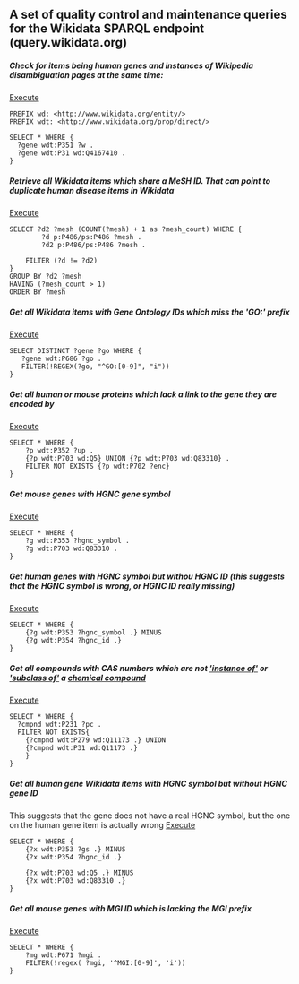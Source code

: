 ## A set of quality control and maintenance queries for the Wikidata SPARQL endpoint (query.wikidata.org)

##### Check for items being human genes and instances of Wikipedia disambiguation pages at the same time:
[Execute](http://tinyurl.com/htjmtsj)

```sparql
PREFIX wd: <http://www.wikidata.org/entity/>
PREFIX wdt: <http://www.wikidata.org/prop/direct/>

SELECT * WHERE {
  ?gene wdt:P351 ?w .
  ?gene wdt:P31 wd:Q4167410 .
}
```

##### Retrieve all Wikidata items which share a MeSH ID. That can point to duplicate human disease items in Wikidata
[Execute](http://tinyurl.com/zlhg4e9)

```sparql
SELECT ?d2 ?mesh (COUNT(?mesh) + 1 as ?mesh_count) WHERE {
        ?d p:P486/ps:P486 ?mesh .
        ?d2 p:P486/ps:P486 ?mesh .

	FILTER (?d != ?d2)
}
GROUP BY ?d2 ?mesh
HAVING (?mesh_count > 1)
ORDER BY ?mesh
```

##### Get all Wikidata items with Gene Ontology IDs which miss the 'GO:' prefix 
[Execute](http://tinyurl.com/hher4vl)

```sparql
SELECT DISTINCT ?gene ?go WHERE {
   ?gene wdt:P686 ?go .
   FILTER(!REGEX(?go, "^GO:[0-9]", "i"))
}
```

##### Get all human or mouse proteins which lack a link to the gene they are encoded by
[Execute](http://tinyurl.com/jhwgunq)

```sparql
SELECT * WHERE {
	?p wdt:P352 ?up .
	{?p wdt:P703 wd:Q5} UNION {?p wdt:P703 wd:Q83310} .
  	FILTER NOT EXISTS {?p wdt:P702 ?enc}
}
```

##### Get mouse genes with HGNC gene symbol
[Execute](http://tinyurl.com/hydt8xf)

```sparql
SELECT * WHERE {
  	?g wdt:P353 ?hgnc_symbol .
	?g wdt:P703 wd:Q83310 .   
}
```

##### Get human genes with HGNC symbol but withou HGNC ID (this suggests that the HGNC symbol is wrong, or HGNC ID really missing)
[Execute](http://tinyurl.com/j6jevyp)

```sparql
SELECT * WHERE {
  	{?g wdt:P353 ?hgnc_symbol .} MINUS
	{?g wdt:P354 ?hgnc_id .}   
}
```

##### Get all compounds with CAS numbers which are not ['instance of'](http://www.wikidata.org/entity/P31)  or ['subclass of'](http://www.wikidata.org/entity/P279) a [chemical compound](http://www.wikidata.org/entity/Q11173)
[Execute](http://tinyurl.com/jt7p2n2)

```sparql
SELECT * WHERE {
  ?cmpnd wdt:P231 ?pc .
  FILTER NOT EXISTS{
	{?cmpnd wdt:P279 wd:Q11173 .} UNION
    {?cmpnd wdt:P31 wd:Q11173 .}
    }
}
```

##### Get all human gene Wikidata items with HGNC symbol but without HGNC gene ID
This suggests that the gene does not have a real HGNC symbol, but the one on the human gene item is actually wrong
[Execute](http://tinyurl.com/zdrtyd6)

```sparql
SELECT * WHERE {
	{?x wdt:P353 ?gs .} MINUS
	{?x wdt:P354 ?hgnc_id .}
  
  	{?x wdt:P703 wd:Q5 .} MINUS  
  	{?x wdt:P703 wd:Q83310 .} 
}
```
##### Get all mouse genes with MGI ID which is lacking the MGI prefix
[Execute](http://tinyurl.com/jm737tx)

```sparql
SELECT * WHERE {
	?mg wdt:P671 ?mgi .
    FILTER(!regex( ?mgi, '^MGI:[0-9]', 'i'))
}
```
